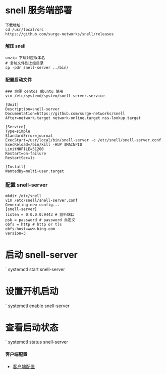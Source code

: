 # snell 服务端部署
```
下载地址：
cd /usr/local/src
https://github.com/surge-networks/snell/releases
```
#### 解压 snell
```
unzip 下载对应版本名
# 复制文件到上级目录
cp -pdr snell-server ../bin/
```
#### 配置启动文件
```
### 方便 centos Ubuntu 使用
vim /etc/systemd/system/snell-server.service

[Unit]
Description=snell-server
Documentation=https://github.com/surge-networks/snell
After=network.target network-online.target nss-lookup.target

[Service]
Type=simple
StandardError=journal
ExecStart=/usr/local/bin/snell-server -c /etc/snell/snell-server.conf
ExecReload=/bin/kill -HUP $MAINPID
LimitNOFILE=51200
Restart=on-failure
RestartSec=1s

[Install]
WantedBy=multi-user.target
```
### 配置 snell-server
```
mkdir /etc/snell
vim /etc/snell/snell-server.conf
Generating new config...
[snell-server]
listen = 0.0.0.0:9443 # 监听端口
psk = password # password 自定义
obfs = http # http or tls
obfs-host=www.bing.com
version=3
```
# 启动 snell-server
` systemctl start snell-server
# 设置开机启动
` systemctl enable snell-server
# 查看启动状态
` systemctl status snell-server

#### 客户端配置
* [客户端配置](../clash/README.md)
